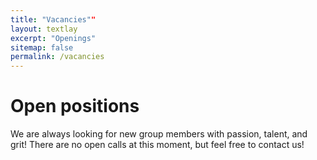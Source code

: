 ```yaml
---
title: "Vacancies""
layout: textlay
excerpt: "Openings"
sitemap: false
permalink: /vacancies
---
```


# Open positions

We are always looking for new group members with passion, talent, and grit!
There are no open calls at this moment, but feel free to contact us!
